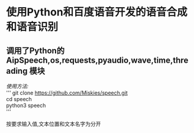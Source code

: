# 使用Python和百度语音开发的语音合成和语音识别

## 调用了Python的AipSpeech,os,requests,pyaudio,wave,time,threading 模块

*使用方法:*   
'''
git clone https://github.com/Miskies/speech.git   
cd speech  
python3 speech  
'''   

按要求输入值,文本位置和文本名字为分开
